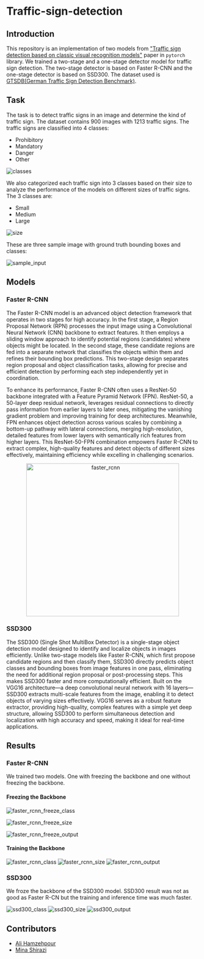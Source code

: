 # Traffic-sign-detection


## Introduction

This repository is an implementation of two models from ["Traffic sign detection based on classic visual recognition models"](https://iopscience.iop.org/article/10.1088/1742-6596/2646/1/012024) paper in `pytorch` library. We trained a two-stage and a one-stage detector model for traffic sign detection. The two-stage detector is based on Faster R-CNN and the one-stage detector is based on SSD300. The dataset used is [GTSDB(German Traffic Sign Detection Benchmark)](https://www.kaggle.com/datasets/safabouguezzi/german-traffic-sign-detection-benchmark-gtsdb).

## Task

The task is to detect traffic signs in an image and determine the kind of traffic sign. The dataset contains 900 images with 1213 traffic signs. The traffic signs are classified into 4 classes: 

* Prohibitory
* Mandatory
* Danger
* Other

![classes](./imgs/distribution.png)

We also categorized each traffic sign into 3 classes based on their size to analyze the performance of the models on different sizes of traffic signs. The 3 classes are:

* Small
* Medium
* Large

![size](./imgs/size.png)

These are three sample image with ground truth bounding boxes and classes:

![sample_input](./imgs/sample_input.png)

## Models

### Faster R-CNN

The Faster R-CNN model is an advanced object detection framework that operates in two stages for high accuracy. In the first stage, a Region Proposal Network (RPN) processes the input image using a Convolutional Neural Network (CNN) backbone to extract features. It then employs a sliding window approach to identify potential regions (candidates) where objects might be located. In the second stage, these candidate regions are fed into a separate network that classifies the objects within them and refines their bounding box predictions. This two-stage design separates region proposal and object classification tasks, allowing for precise and efficient detection by performing each step independently yet in coordination.

To enhance its performance, Faster R-CNN often uses a ResNet-50 backbone integrated with a Feature Pyramid Network (FPN). ResNet-50, a 50-layer deep residual network, leverages residual connections to directly pass information from earlier layers to later ones, mitigating the vanishing gradient problem and improving training for deep architectures. Meanwhile, FPN enhances object detection across various scales by combining a bottom-up pathway with lateral connections, merging high-resolution, detailed features from lower layers with semantically rich features from higher layers. This ResNet-50-FPN combination empowers Faster R-CNN to extract complex, high-quality features and detect objects of different sizes effectively, maintaining efficiency while excelling in challenging scenarios.
<p align="center">
    <img src="./imgs/faster_rcnn.png" alt="faster_rcnn" width="400"/>
</p>

### SSD300

The SSD300 (Single Shot MultiBox Detector) is a single-stage object detection model designed to identify and localize objects in images efficiently. Unlike two-stage models like Faster R-CNN, which first propose candidate regions and then classify them, SSD300 directly predicts object classes and bounding boxes from image features in one pass, eliminating the need for additional region proposal or post-processing steps. This makes SSD300 faster and more computationally efficient. Built on the VGG16 architecture—a deep convolutional neural network with 16 layers—SSD300 extracts multi-scale features from the image, enabling it to detect objects of varying sizes effectively. VGG16 serves as a robust feature extractor, providing high-quality, complex features with a simple yet deep structure, allowing SSD300 to perform simultaneous detection and localization with high accuracy and speed, making it ideal for real-time applications.

## Results

### Faster R-CNN

We trained two models. One with freezing the backbone and one without freezing the backbone. 


#### Freezing the Backbone

![faster_rcnn_freeze_class](./imgs/faster_rcnn_map_per_class_frozen.png)

![faster_rcnn_freeze_size](./imgs/faster_rcnn_map_per_size_frozen.png)

![faster_rcnn_freeze_output](./imgs/faster_rcnn_output_frozen.png)


#### Training the Backbone

![faster_rcnn_class](./imgs/faster_rcnn_map_per_class.png)
![faster_rcnn_size](./imgs/faster_rcnn_map_per_size.png)
![faster_rcnn_output](./imgs/faster_rcnn_output.png)

### SSD300

We froze the backbone of the SSD300 model. SSD300 result was not as good as Faster R-CN but the training and inference time was much faster.

![ssd300_class](./imgs/ssd300_map_per_class.png)
![ssd300_size](./imgs/ssd300_map_per_size.png)
![ssd300_output](./imgs/ssd300_output.png)

## Contributors
* [Ali Hamzehpour](https://github.com/AliHamzeh2002)
* [Mina Shirazi](https://github.com/meenashrz)